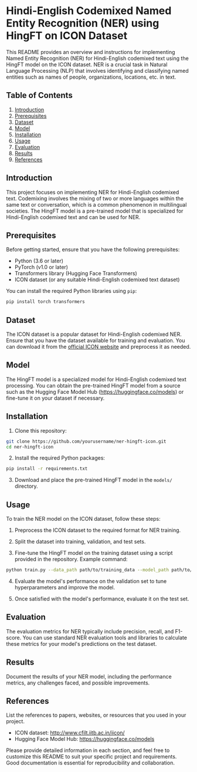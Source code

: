 # Hindi-English Codemixed Named Entity Recognition (NER) using HingFT on ICON Dataset

This README provides an overview and instructions for implementing Named Entity Recognition (NER) for Hindi-English codemixed text using the HingFT model on the ICON dataset. NER is a crucial task in Natural Language Processing (NLP) that involves identifying and classifying named entities such as names of people, organizations, locations, etc. in text.

## Table of Contents

1. [Introduction](#introduction)
2. [Prerequisites](#prerequisites)
3. [Dataset](#dataset)
4. [Model](#model)
5. [Installation](#installation)
6. [Usage](#usage)
7. [Evaluation](#evaluation)
8. [Results](#results)
9. [References](#references)

## Introduction

This project focuses on implementing NER for Hindi-English codemixed text. Codemixing involves the mixing of two or more languages within the same text or conversation, which is a common phenomenon in multilingual societies. The HingFT model is a pre-trained model that is specialized for Hindi-English codemixed text and can be used for NER.

## Prerequisites

Before getting started, ensure that you have the following prerequisites:

- Python (3.6 or later)
- PyTorch (v1.0 or later)
- Transformers library (Hugging Face Transformers)
- ICON dataset (or any suitable Hindi-English codemixed text dataset)

You can install the required Python libraries using `pip`:

```bash
pip install torch transformers
```

## Dataset

The ICON dataset is a popular dataset for Hindi-English codemixed NER. Ensure that you have the dataset available for training and evaluation. You can download it from the [official ICON website](http://www.cfilt.iitb.ac.in/iicon/) and preprocess it as needed.

## Model

The HingFT model is a specialized model for Hindi-English codemixed text processing. You can obtain the pre-trained HingFT model from a source such as the Hugging Face Model Hub (https://huggingface.co/models) or fine-tune it on your dataset if necessary.

## Installation

1. Clone this repository:

```bash
git clone https://github.com/yourusername/ner-hingft-icon.git
cd ner-hingft-icon
```

2. Install the required Python packages:

```bash
pip install -r requirements.txt
```

3. Download and place the pre-trained HingFT model in the `models/` directory.

## Usage

To train the NER model on the ICON dataset, follow these steps:

1. Preprocess the ICON dataset to the required format for NER training.

2. Split the dataset into training, validation, and test sets.

3. Fine-tune the HingFT model on the training dataset using a script provided in the repository. Example command:

```bash
python train.py --data_path path/to/training_data --model_path path/to/pretrained_hingft_model
```

4. Evaluate the model's performance on the validation set to tune hyperparameters and improve the model.

5. Once satisfied with the model's performance, evaluate it on the test set.

## Evaluation

The evaluation metrics for NER typically include precision, recall, and F1-score. You can use standard NER evaluation tools and libraries to calculate these metrics for your model's predictions on the test dataset.

## Results

Document the results of your NER model, including the performance metrics, any challenges faced, and possible improvements.

## References

List the references to papers, websites, or resources that you used in your project.

- ICON dataset: http://www.cfilt.iitb.ac.in/iicon/
- Hugging Face Model Hub: https://huggingface.co/models

Please provide detailed information in each section, and feel free to customize this README to suit your specific project and requirements. Good documentation is essential for reproducibility and collaboration.
